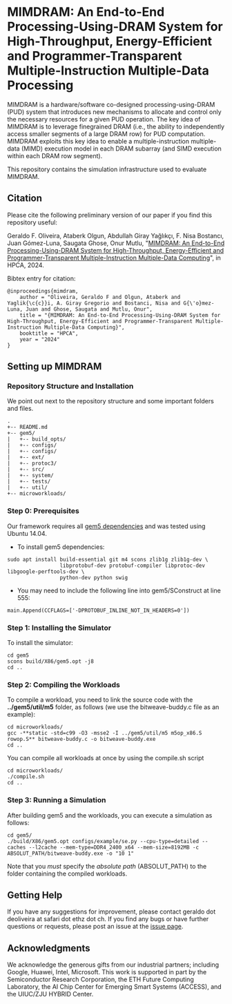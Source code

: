   
# MIMDRAM: An End-to-End Processing-Using-DRAM System for High-Throughput, Energy-Efficient and Programmer-Transparent Multiple-Instruction Multiple-Data Processing

MIMDRAM is a hardware/software co-designed processing-using-DRAM (PUD) system that introduces new mechanisms to allocate and control only the necessary resources for a given PUD operation. The key idea of MIMDRAM is to leverage finegrained DRAM (i.e., the ability to independently access smaller segments of a large DRAM row) for PUD computation. MIMDRAM exploits this key idea to enable a multiple-instruction multiple-data (MIMD) execution model in each DRAM subarray (and SIMD execution within each DRAM row segment).

This repository contains the simulation infrastructure used to evaluate MIMDRAM. 


## Citation
Please cite the following preliminary version of our paper if you find this repository useful:

Geraldo F. Oliveira, Ataberk Olgun, Abdullah Giray Yağlıkçı, F. Nisa Bostancı, Juan Gómez-Luna, Saugata Ghose, Onur Mutlu, "[MIMDRAM: An End-to-End Processing-Using-DRAM System for High-Throughput, Energy-Efficient and Programmer-Transparent Multiple-Instruction Multiple-Data Computing](https://arxiv.org/pdf/2402.19080.pdf)", in HPCA, 2024.

Bibtex entry for citation:

```
@inproceedings{mimdram,
    author = "Oliveira, Geraldo F and Olgun, Ataberk and Yaglik{\c{c}}i, A. Giray Gregorio and Bostanci, Nisa and G{\'o}mez-Luna, Juan and Ghose, Saugata and Mutlu, Onur",
    title = "{MIMDRAM: An End-to-End Processing-Using-DRAM System for High-Throughput, Energy-Efficient and Programmer-Transparent Multiple-Instruction Multiple-Data Computing}",
    booktitle = "HPCA",
    year = "2024"
}
```

## Setting up MIMDRAM
### Repository Structure and Installation
We point out next to the repository structure and some important folders and files.

```
.
+-- README.md
+-- gem5/
|   +-- build_opts/
|   +-- configs/
|   +-- configs/
|   +-- ext/
|   +-- protoc3/
|   +-- src/
|   +-- system/
|   +-- tests/
|   +-- util/
+-- microworkloads/
```

### Step 0: Prerequisites
Our framework requires all [gem5 dependencies](https://pages.cs.wisc.edu/~david/courses/cs752/Spring2015/gem5-tutorial/part1/building.html) and was tested using Ubuntu 14.04. 

* To install gem5 dependencies:
```
sudo apt install build-essential git m4 scons zlib1g zlib1g-dev \
                 libprotobuf-dev protobuf-compiler libprotoc-dev libgoogle-perftools-dev \
                 python-dev python swig
```
* You may need to include the following line into gem5/SConstruct at line 555:
```
main.Append(CCFLAGS=['-DPROTOBUF_INLINE_NOT_IN_HEADERS=0'])
```

### Step 1: Installing the Simulator
To install the simulator:
```
cd gem5
scons build/X86/gem5.opt -j8
cd ..
```

### Step 2: Compiling the Workloads
To compile a workload, you need to link the source code with the **../gem5/util/m5** folder, as follows (we use the bitweave-buddy.c file as an example):
```
cd microworkloads/
gcc -**static -std=c99 -O3 -msse2 -I ../gem5/util/m5 m5op_x86.S rowop.S** bitweave-buddy.c -o bitweave-buddy.exe
cd .. 
```

You can compile all workloads at once by using the compile.sh script
```
cd microworkloads/
./compile.sh
cd ..
```

### Step 3: Running a Simulation
After building gem5 and the workloads, you can execute a simulation as follows:
```
cd gem5/
./build/X86/gem5.opt configs/example/se.py --cpu-type=detailed --caches --l2cache --mem-type=DDR4_2400_x64 --mem-size=8192MB -c ABSOLUT_PATH/bitweave-buddy.exe -o "10 1"
```
Note that you *must* specify the *absolute path* (ABSOLUT_PATH) to the folder containing the compiled workloads.

## Getting Help
If you have any suggestions for improvement, please contact geraldo dot deoliveira at safari dot ethz dot ch.
If you find any bugs or have further questions or requests, please post an issue at the [issue page](https://github.com/CMU-SAFARI/mimdram/issues).

## Acknowledgments
We acknowledge the generous gifts from our industrial partners; including Google, Huawei, Intel, Microsoft. This work is supported in part by the Semiconductor Research Corporation, the ETH Future Computing Laboratory, the AI Chip Center for Emerging Smart Systems (ACCESS), and the UIUC/ZJU HYBRID Center.
